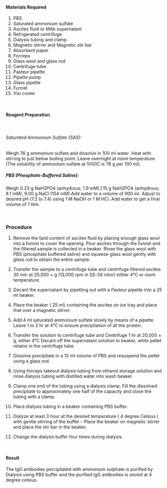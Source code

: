#### Materials Required


1. PBS
2. Saturated ammonium sulfate
3. Ascites fluid or MAb supernatant
4. Refrigerated centrifuge
5. Dialysis tubing and clamp
6. Magnetic stirrer and Magnetic stir bar
7. Absorbent paper
8. Forceps
9. Glass wool and glass rod
10. Centrifuge tube
11. Pasteur pipette
12. Pipette pump
13. Glass pipette
14. Funnel
15. Visi cooler
 

&nbsp;

 
#### Reagent Preparation

&nbsp;

 

###### Saturated Ammonium Sulfate (SAS):
Weigh 76 g ammonium sulfate and dissolve in 100 ml water .Heat with stirring to just below boiling point. Leave overnight at room temperature (The solubility of ammonium sulfate at 1000C is 76 g per 100 ml).
 

##### PBS (Phosphate-Buffered Saline): 
Weigh  0.23 g NaH2PO4 (anhydrous; 1.9 mM),1.15 g NaH2PO4 (anhydrous; 8.1 mM), 9.00 g NaCl (154 mM).Add water to a volume  of  900 ml. Adjust to desired pH (7.2 to 7.4) using 1 M NaOH or 1 M HCl. Add water to get a final volume of 1 litre.
 

&nbsp;

 
### Procedure
 

 
1. Remove the lipid content of ascites fluid by placing enough glass wool into a funnel to cover the opening. Pour ascites through the funnel and the filtered sample is collected in a beaker. Rinse the glass wool with PBS (phosphate buffered saline) and squeeze glass wool gently with glass rod to obtain the entire sample.

2. Transfer the sample to a centrifuge tube and  centrifuge filtered ascites 30 min at 20,000 × g (13,000 rpm in SS-34 rotor) either 4°C or room temperature.

3. Decant the supernatant by pipetting out with a Pasteur pipette into a 25 ml beaker.

4. Place the beaker ( 25 ml) containing the ascites on ice tray and place that over a magnetic stirrer.

5. Add 4 ml saturated ammonium sulfate slowly by means of a pipette. Leave 1 to 2 hr at 4°C to ensure precipitation of all the protein.

6. Transfer the solution to centrifuge tube  and  Centrifuge 1 hr at 20,000 × g, either 4°C Decant off the supernatant solution to  beaker, while pellet retains in the centrifuge tube.

7. Dissolve precipitate in a 10 ml volume of PBS and resuspend the pellet using a glass rod.

8. Using forceps takeout dialysis tubing from ethanol storage solution and rinse dialysis tubing with distilled water into wash beaker.

9. Clamp one end of the tubing using a dialysis clamp. Fill the dissolved precipitate to approximately one half of the capacity and close the tubing with a clamp.

10. Place dialysis tubing in a beaker containing  PBS buffer.

11. Dialyze at least  3 hour  at the desired temperature ( 4 degree Celsius ) with gentle stirring of the buffer – Place the beaker on magnetic stirrer and  place the stir bar in the beaker.

12. Change the dialysis buffer four times during dialysis.
 

&nbsp;

 
#### Result

 
The IgG antibodies percipitated with ammonium sulphate is purified by Dialysis using PBS buffer and the purified IgG antibodies is stored at 4 degree celsius.
